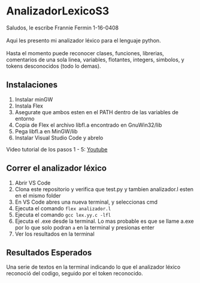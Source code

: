 # AnalizadorLexicoS3

Saludos, le escribe Frannie Fermin 1-16-0408 \
\
Aqui les presento mi analizador léxico para el lenguaje python. \
\
Hasta el momento puede reconocer clases, funciones, librerias, comentarios de una sola linea, variables, flotantes, integers, simbolos, y tokens desconocidos (todo lo demas).


## Instalaciones

1. Instalar minGW
1. Instala Flex
1. Asegurate que ambos esten en el PATH dentro de las variables de entorno
1. Copia de Flex el archivo libfl.a encontrado en GnuWin32/lib
1. Pega libfl.a en MinGW/lib
1. Instalar Visual Studio Code y abrelo

Video tutorial de los pasos 1 - 5: [Youtube](https://www.youtube.com/watch?v=nFGcPlW_rOw)


## Correr el analizador léxico

1. Abrir VS Code
1. Clona este repositorio y verifica que test.py y tambien analizador.l esten en el mismo folder
1. En VS Code abres una nueva terminal, y seleccionas cmd
1. Ejecuta el comando ```flex analizador.l```
1. Ejecuta el comando ```gcc lex.yy.c -lfl```
1. Ejecuta el .exe desde la terminal. Lo mas probable es que se llame a.exe por lo que solo podran ```a``` en la terminal y presionas enter
1. Ver los resultados en la terminal

## Resultados Esperados
Una serie de textos en la terminal indicando lo que el analizador léxico reconoció del codigo, seguido por el token reconocido.
